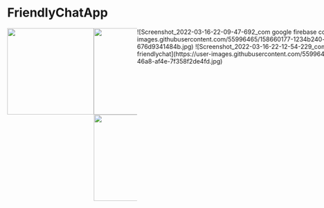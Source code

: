 # FriendlyChatApp
<div style="display: flex; justify-content: space-between; width: 100vw">
<img src=https://user-images.githubusercontent.com/55996465/158660167-4e5c7ec9-bfd9-42e7-8ffc-f508a136fe58.jpg width=200)/>
<div style="width: 100;"/>
  <img src=https://user-images.githubusercontent.com/55996465/158660177-1234b240-e213-4697-9b59-676d9341484b.jpg width=200)/>
<img src=https://user-images.githubusercontent.com/55996465/158660181-db298784-c56c-46a8-af4e-7f358f2de4fd.jpg width=200)/>
</div>
  ![Screenshot_2022-03-16-22-09-47-692_com google firebase codelab friendlychat](https://user-images.githubusercontent.com/55996465/158660177-1234b240-e213-4697-9b59-676d9341484b.jpg)
![Screenshot_2022-03-16-22-12-54-229_com google firebase codelab friendlychat](https://user-images.githubusercontent.com/55996465/158660181-db298784-c56c-46a8-af4e-7f358f2de4fd.jpg)
